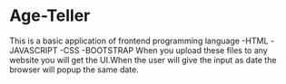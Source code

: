 # Age-Teller
This is a basic application of frontend programming language
-HTML
-JAVASCRIPT
-CSS
-BOOTSTRAP
When you upload these files to any website you will get the UI.When the user will give the input as date the browser will popup the same date.
